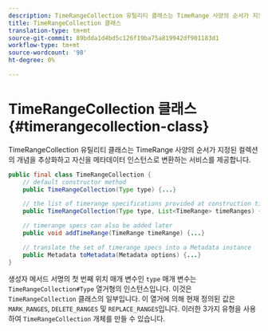 ```yaml
---
description: TimeRangeCollection 유틸리티 클래스는 TimeRange 사양의 순서가 지정된 컬렉션의 개념을 추상화하고 자신을 메타데이터 인스턴스로 변환하는 서비스를 제공합니다.
title: TimeRangeCollection 클래스
translation-type: tm+mt
source-git-commit: 89bdda1d4bd5c126f19ba75a819942df901183d1
workflow-type: tm+mt
source-wordcount: '98'
ht-degree: 0%

---
```



# TimeRangeCollection 클래스{#timerangecollection-class}

TimeRangeCollection 유틸리티 클래스는 TimeRange 사양의 순서가 지정된 컬렉션의 개념을 추상화하고 자신을 메타데이터 인스턴스로 변환하는 서비스를 제공합니다.

<!--<a id="section_D87AA7BC628D458DAB12D5247AD34B41"></a>-->

```java
public final class TimeRangeCollection {
    // default constructor method
    public TimeRangeCollection(Type type) {...}

    // the list of timerange specifications provided at construction time 
    public TimeRangeCollection(Type type, List<TimeRange> timeRanges) {...}

    // timerange specs can also be added later
    public void addTimeRange(TimeRange timeRange) {...}

    // translate the set of timerange specs into a Metadata instance 
    public Metadata toMetadata(Metadata options) {...}
}
```

생성자 메서드 서명의 첫 번째 위치 매개 변수인 `type` 매개 변수는 `TimeRangeCollection#Type` 열거형의 인스턴스입니다. 이것은 `TimeRangeCollection` 클래스의 일부입니다. 이 열거에 의해 현재 정의된 값은 `MARK_RANGES`, `DELETE_RANGES` 및 `REPLACE_RANGES`입니다. 이러한 3가지 유형을 사용하여 `TimeRangeCollection` 개체를 만들 수 있습니다.
